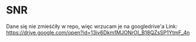 # SNR

Dane się nie zmieśćiły w repo, więc wrzucam je na googledrive'a
Link:
https://drive.google.com/open?id=13iv6Dkm1MJONrOI_B18QZsSP1YtmF_4n